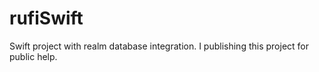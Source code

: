 # rufiSwift
Swift project with realm database integration. I publishing this project for public help.
